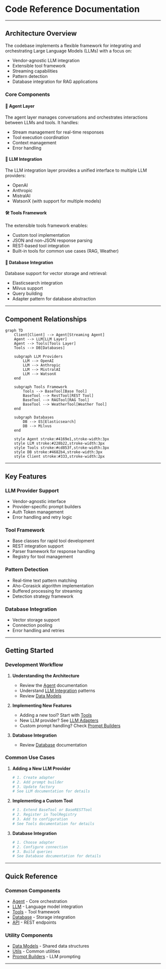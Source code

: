 # Code Reference Documentation

---

## Architecture Overview

The codebase implements a flexible framework for integrating and orchestrating Large Language Models (LLMs) with a focus on:

- Vendor-agnostic LLM integration
- Extensible tool framework
- Streaming capabilities
- Pattern detection
- Database integration for RAG applications

### Core Components

#### 🤖 Agent Layer
The agent layer manages conversations and orchestrates interactions between LLMs and tools. It handles:

- Stream management for real-time responses
- Tool execution coordination
- Context management
- Error handling

#### 🔮 LLM Integration
The LLM integration layer provides a unified interface to multiple LLM providers:

- OpenAI
- Anthropic
- MistralAI
- WatsonX (with support for multiple models)

#### 🛠️ Tools Framework
The extensible tools framework enables:

- Custom tool implementation
- JSON and non-JSON response parsing
- REST-based tool integration
- Built-in tools for common use cases (RAG, Weather)

#### 💾  Database Integration
Database support for vector storage and retrieval:

- Elasticsearch integration
- Milvus support
- Query building
- Adapter pattern for database abstraction

---

## Component Relationships

```mermaid
graph TD
    Client[Client] --> Agent[Streaming Agent]
    Agent --> LLM[LLM Layer]
    Agent --> Tools[Tools Layer]
    Tools --> DB[Databases]
    
    subgraph LLM Providers
        LLM --> OpenAI
        LLM --> Anthropic
        LLM --> MistralAI
        LLM --> WatsonX
    end
    
    subgraph Tools Framework
        Tools --> BaseTool[Base Tool]
        BaseTool --> RestTool[REST Tool]
        BaseTool --> RAGTool[RAG Tool]
        BaseTool --> WeatherTool[Weather Tool]
    end
    
    subgraph Databases
        DB --> ES[Elasticsearch]
        DB --> Milvus
    end
    
    style Agent stroke:#4169e1,stroke-width:3px
    style LLM stroke:#228b22,stroke-width:3px
    style Tools stroke:#cd853f,stroke-width:3px
    style DB stroke:#4682b4,stroke-width:3px
    style Client stroke:#333,stroke-width:2px
```

---

## Key Features

### LLM Provider Support
- Vendor-agnostic interface
- Provider-specific prompt builders
- Auth Token management
- Error handling and retry logic

### Tool Framework
- Base classes for rapid tool development
- REST integration support
- Parser framework for response handling
- Registry for tool management

### Pattern Detection
- Real-time text pattern matching
- Aho-Corasick algorithm implementation
- Buffered processing for streaming
- Detection strategy framework

### Database Integration
- Vector storage support
- Connection pooling
- Error handling and retries

---

## Getting Started

### Development Workflow

1. **Understanding the Architecture**

     - Review the [Agent](agent/index.md) documentation
     - Understand [LLM Integration](llm/index.md) patterns
     - Review [Data Models](data_models/index.md)

2. **Implementing New Features**

     - Adding a new tool? Start with [Tools](tools/index.md)
     - New LLM provider? See [LLM Adapters](llm/adapters/index.md)
     - Custom prompt handling? Check [Prompt Builders](prompt_builders/index.md)

3. **Database Integration**

     - Review [Database](database/index.md) documentation


### Common Use Cases

1. **Adding a New LLM Provider**
   ```python
   # 1. Create adapter
   # 2. Add prompt builder
   # 3. Update factory
   # See LLM documentation for details
   ```

2. **Implementing a Custom Tool**
   ```python
   # 1. Extend BaseTool or BaseRESTTool
   # 2. Register in ToolRegistry
   # 3. Add to configuration
   # See Tools documentation for details
   ```

3. **Database Integration**
   ```python
   # 1. Choose adapter
   # 2. Configure connection
   # 3. Build queries
   # See Database documentation for details
   ```

---

## Quick Reference

### Common Components
- [Agent](agent/index.md) - Core orchestration
- [LLM](llm/index.md) - Language model integration
- [Tools](tools/index.md) - Tool framework
- [Database](database/index.md) - Storage integration
- [API](api/index.md) - REST endpoints

### Utility Components
- [Data Models](data_models/index.md) - Shared data structures
- [Utils](utils/index.md) - Common utilities
- [Prompt Builders](prompt_builders/index.md) - LLM prompting

---